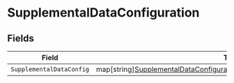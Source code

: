 # SupplementalDataConfiguration


## Fields

| Field                                                                                                                                                                  | Type                                                                                                                                                                   | Required                                                                                                                                                               | Description                                                                                                                                                            |
| ---------------------------------------------------------------------------------------------------------------------------------------------------------------------- | ---------------------------------------------------------------------------------------------------------------------------------------------------------------------- | ---------------------------------------------------------------------------------------------------------------------------------------------------------------------- | ---------------------------------------------------------------------------------------------------------------------------------------------------------------------- |
| `SupplementalDataConfig`                                                                                                                                               | map[string][SupplementalDataConfigurationSupplementalDataSourceConfiguration](../../models/shared/supplementaldataconfigurationsupplementaldatasourceconfiguration.md) | :heavy_minus_sign:                                                                                                                                                     | N/A                                                                                                                                                                    |